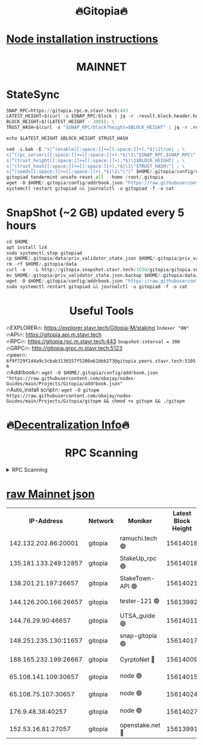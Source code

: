 <h1 align="center"> 🔥Gitopia🔥</h1>

[Node installation instructions](https://github.com/obajay/nodes-Guides/tree/main/Projects/Gitopia)
=

<h1 align="center"> MAINNET</h1>

# StateSync
```python
SNAP_RPC=https://gitopia.rpc.m.stavr.tech:443
LATEST_HEIGHT=$(curl -s $SNAP_RPC/block | jq -r .result.block.header.height); \
BLOCK_HEIGHT=$((LATEST_HEIGHT - 300)); \
TRUST_HASH=$(curl -s "$SNAP_RPC/block?height=$BLOCK_HEIGHT" | jq -r .result.block_id.hash)

echo $LATEST_HEIGHT $BLOCK_HEIGHT $TRUST_HASH

sed -i.bak -E "s|^(enable[[:space:]]+=[[:space:]]+).*$|\1true| ; \
s|^(rpc_servers[[:space:]]+=[[:space:]]+).*$|\1\"$SNAP_RPC,$SNAP_RPC\"| ; \
s|^(trust_height[[:space:]]+=[[:space:]]+).*$|\1$BLOCK_HEIGHT| ; \
s|^(trust_hash[[:space:]]+=[[:space:]]+).*$|\1\"$TRUST_HASH\"| ; \
s|^(seeds[[:space:]]+=[[:space:]]+).*$|\1\"\"|" $HOME/.gitopia/config/config.toml
gitopiad tendermint unsafe-reset-all --home /root/.gitopia
wget -O $HOME/.gitopia/config/addrbook.json "https://raw.githubusercontent.com/obajay/nodes-Guides/main/Projects/Gitopia/addrbook.json"
systemctl restart gitopiad && journalctl -u gitopiad -f -o cat
```
# SnapShot (~2 GB) updated every 5 hours
```python
cd $HOME
apt install lz4
sudo systemctl stop gitopiad
cp $HOME/.gitopia/data/priv_validator_state.json $HOME/.gitopia/priv_validator_state.json.backup
rm -rf $HOME/.gitopia/data
curl -o - -L http://gitopia.snapshot.stavr.tech:1030/gitopia/gitopia-snap.tar.lz4 | lz4 -c -d - | tar -x -C $HOME/.gitopia --strip-components 2
mv $HOME/.gitopia/priv_validator_state.json.backup $HOME/.gitopia/data/priv_validator_state.json
wget -O $HOME/.gitopia/config/addrbook.json "https://raw.githubusercontent.com/obajay/nodes-Guides/main/Projects/Gitopia/addrbook.json"
sudo systemctl restart gitopiad && journalctl -u gitopiad -f -o cat
```
 <h1 align="center"> Useful Tools</h1>

🔥EXPLORER🔥:      https://explorer.stavr.tech/Gitopia-M/staking  `Indexer "ON"` \
🔥API🔥: 			 		 https://gitopia.api.m.stavr.tech \
🔥RPC🔥:           https://gitopia.rpc.m.stavr.tech:443              `Snapshot-interval = 300` \
🔥GRPC🔥:          http://gitopia.grpc.m.stavr.tech:5123 \
🔥peer🔥:					 `6f9f729f2d4a9c3cbab3130157f5200a61bbb273@gitopia.peers.stavr.tech:51056` \
🔥Addrbook🔥:    ```wget -O $HOME/.gitopia/config/addrbook.json "https://raw.githubusercontent.com/obajay/nodes-Guides/main/Projects/Gitopia/addrbook.json"``` \
🔥Auto_install script🔥: ```wget -O gitopm https://raw.githubusercontent.com/obajay/nodes-Guides/main/Projects/Gitopia/gitopm && chmod +x gitopm && ./gitopm```

🔥[Decentralization Info](https://github.com/obajay/StateSync-snapshots/tree/main/Projects/Gitopia/Decentralization)🔥
=

<h1 align="center"> RPC Scanning</h1>

<details>
<summary>RPC Scanning</summary>

<h2 align="center"> We scan nodes in real time every 4 hours. And we provide the final result of RPC endpoints.
We cannot influence the operation of these nodes in any way. </h2>


```python
If Voting Power is higher than 0 --> then the Node is a validator of the network and may be subject to attack and be a potential threat to the chain.
```
```python
We marked such validators with a red symbol
```

</details>

[raw Mainnet json](https://rpc-check.gitopm.stavr.tech/gitopm/rpc-gitopm-result.json)
=

<table><tr><th>IP-Address</th><th>Network</th><th>Moniker</th><th>Latest Block Height</th><th>Earliest Block Height</th><th>Catching Up</th><th>Tx Index</th><th>Voting Power</th><th>Scan Time</th></tr><tr><td>142.132.202.86:20001</td><td>gitopia</td><td>ramuchi.tech 🟢</td><td>15614018</td><td>6548337</td><td>False</td><td>on</td><td>0</td><td>2024-03-20T04:18:07.158364581UTC</td></tr><tr><td>135.181.133.249:12857</td><td>gitopia</td><td>StakeUp_rpc 🟢</td><td>15614018</td><td>8010001</td><td>False</td><td>on</td><td>0</td><td>2024-03-20T04:18:07.476227931UTC</td></tr><tr><td>138.201.21.197:26657</td><td>gitopia</td><td>StakeTown-API 🟢</td><td>15614021</td><td>12733501</td><td>False</td><td>on</td><td>0</td><td>2024-03-20T04:18:11.828109198UTC</td></tr><tr><td>144.126.200.166:26657</td><td>gitopia</td><td>tester-121 🟢</td><td>15613992</td><td>12832814</td><td>False</td><td>off</td><td>0</td><td>2024-03-20T04:17:26.543453007UTC</td></tr><tr><td>144.76.29.90:46657</td><td>gitopia</td><td>UTSA_guide 🟢</td><td>15614011</td><td>13035301</td><td>False</td><td>on</td><td>0</td><td>2024-03-20T04:17:56.126594095UTC</td></tr><tr><td>148.251.235.130:11657</td><td>gitopia</td><td>snap-gitopia 🟢</td><td>15614017</td><td>14941501</td><td>False</td><td>on</td><td>0</td><td>2024-03-20T04:18:04.851494512UTC</td></tr><tr><td>188.165.232.199:26667</td><td>gitopia</td><td>CyrptoNet 🔴</td><td>15614009</td><td>15044042</td><td>False</td><td>off</td><td>18672</td><td>2024-03-20T04:17:51.820397513UTC</td></tr><tr><td>65.108.141.109:30657</td><td>gitopia</td><td>node 🟢</td><td>15614015</td><td>15095965</td><td>False</td><td>on</td><td>0</td><td>2024-03-20T04:18:02.593157772UTC</td></tr><tr><td>65.108.75.107:30657</td><td>gitopia</td><td>node 🟢</td><td>15614024</td><td>15146660</td><td>False</td><td>on</td><td>0</td><td>2024-03-20T04:18:16.195910331UTC</td></tr><tr><td>176.9.48.38:40257</td><td>gitopia</td><td>node 🟢</td><td>15614027</td><td>15437001</td><td>False</td><td>on</td><td>0</td><td>2024-03-20T04:18:22.567867443UTC</td></tr><tr><td>152.53.16.81:27057</td><td>gitopia</td><td>openstake.net 🔴</td><td>15613991</td><td>15603701</td><td>False</td><td>off</td><td>61155</td><td>2024-03-20T04:17:24.185163464UTC</td></tr></table>
